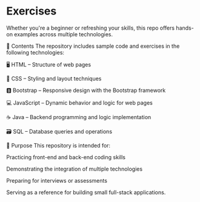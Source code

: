 # Exercises
Whether you're a beginner or refreshing your skills, this repo offers hands-on examples across multiple technologies.

📁 Contents
The repository includes sample code and exercises in the following technologies:

🖥️ HTML – Structure of web pages

🎨 CSS – Styling and layout techniques

🅱️ Bootstrap – Responsive design with the Bootstrap framework

💻 JavaScript – Dynamic behavior and logic for web pages

☕ Java – Backend programming and logic implementation

🗃️ SQL – Database queries and operations

🧩 Purpose
This repository is intended for:

Practicing front-end and back-end coding skills

Demonstrating the integration of multiple technologies

Preparing for interviews or assessments

Serving as a reference for building small full-stack applications.
